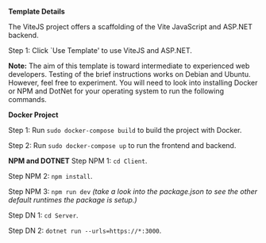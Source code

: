 **Template Details**

The ViteJS project offers a scaffolding of the Vite JavaScript and ASP.NET backend. 

Step 1: Click `Use Template' to use ViteJS and ASP.NET.

**Note:** The aim of this template is toward intermediate to experienced web developers. Testing of the brief instructions works on Debian and Ubuntu. However, feel free to experiment. You will need to look into installing Docker or NPM and DotNet for your operating system to run the following commands.

**Docker Project**

Step 1: Run ```sudo docker-compose build``` to build the project with Docker.

Step 2: Run ```sudo docker-compose up``` to run the frontend and backend.

**NPM and DOTNET**
Step NPM 1: ```cd Client```.

Step NPM 2: ```npm install```.

Step NPM 3: ```npm run dev``` *(take a look into the package.json to see the other default runtimes the package is setup.)*

Step DN 1: ```cd Server```.

Step DN 2: ```dotnet run --urls=https://*:3000```.